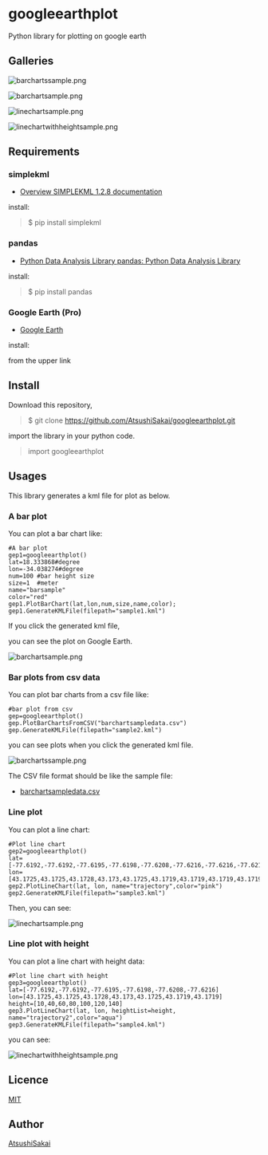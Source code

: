 googleearthplot
===============

Python library for plotting on google earth

## Galleries

![barchartssample.png](https://github.com/AtsushiSakai/googleearthplot/blob/master/img/barchartssample.png)

![barchartsample.png](https://github.com/AtsushiSakai/googleearthplot/blob/master/img/barchartsample.png)

![linechartsample.png](https://github.com/AtsushiSakai/googleearthplot/blob/master/img/linechartsample.png)

![linechartwithheightsample.png](https://github.com/AtsushiSakai/googleearthplot/blob/master/img/linechartwithheightsample.png)


## Requirements

### simplekml

- [Overview SIMPLEKML 1.2.8 documentation](http://www.simplekml.com/en/latest/index.html)

install:

> $ pip install simplekml

### pandas

- [Python Data Analysis Library  pandas: Python Data Analysis Library](http://pandas.pydata.org/)

install:

> $ pip install pandas

### Google Earth (Pro)

- [Google Earth](http://www.google.com/earth/download/ge/agree.html)

install:

from the upper link

## Install

Download this repository,

> $ git clone https://github.com/AtsushiSakai/googleearthplot.git

import the library in your python code.

> import googleearthplot

## Usages

This library generates a kml file for plot as below.

### A bar plot 

You can plot a bar chart like:

    #A bar plot 
    gep1=googleearthplot()
    lat=18.333868#degree
    lon=-34.038274#degree
    num=100 #bar height size
    size=1  #meter
    name="barsample"
    color="red"
    gep1.PlotBarChart(lat,lon,num,size,name,color);
    gep1.GenerateKMLFile(filepath="sample1.kml")

If you click the generated kml file,

you can see the plot on Google Earth.

![barchartsample.png](https://github.com/AtsushiSakai/googleearthplot/blob/master/img/barchartsample.png)


### Bar plots from csv data

You can plot bar charts from a csv file like:

    #bar plot from csv
    gep=googleearthplot()
    gep.PlotBarChartsFromCSV("barchartsampledata.csv")
    gep.GenerateKMLFile(filepath="sample2.kml")
    

you can see plots when you click the generated kml file.

![barchartssample.png](https://github.com/AtsushiSakai/googleearthplot/blob/master/img/barchartssample.png)

The CSV file format should be like the sample file:

- [barchartsampledata.csv](https://github.com/AtsushiSakai/googleearthplot/blob/master/barchartsampledata.csv)


### Line plot

You can plot a line chart:

    #Plot line chart
    gep2=googleearthplot()
    lat=[-77.6192,-77.6192,-77.6195,-77.6198,-77.6208,-77.6216,-77.6216,-77.6216]
    lon=[43.1725,43.1725,43.1728,43.173,43.1725,43.1719,43.1719,43.1719,43.1719]
    gep2.PlotLineChart(lat, lon, name="trajectory",color="pink")
    gep2.GenerateKMLFile(filepath="sample3.kml")
    
Then, you can see:

![linechartsample.png](https://github.com/AtsushiSakai/googleearthplot/blob/master/img/linechartsample.png)

### Line plot with height 

You can plot a line chart with height data:

    #Plot line chart with height
    gep3=googleearthplot()
    lat=[-77.6192,-77.6192,-77.6195,-77.6198,-77.6208,-77.6216]
    lon=[43.1725,43.1725,43.1728,43.173,43.1725,43.1719,43.1719]
    height=[10,40,60,80,100,120,140]
    gep3.PlotLineChart(lat, lon, heightList=height, name="trajectory2",color="aqua")
    gep3.GenerateKMLFile(filepath="sample4.kml")
 

you can see:

![linechartwithheightsample.png](https://github.com/AtsushiSakai/googleearthplot/blob/master/img/linechartwithheightsample.png)


## Licence

[MIT](https://github.com/tcnksm/tool/blob/master/LICENCE)

## Author

[AtsushiSakai](http://atsushisakai.github.io/)


